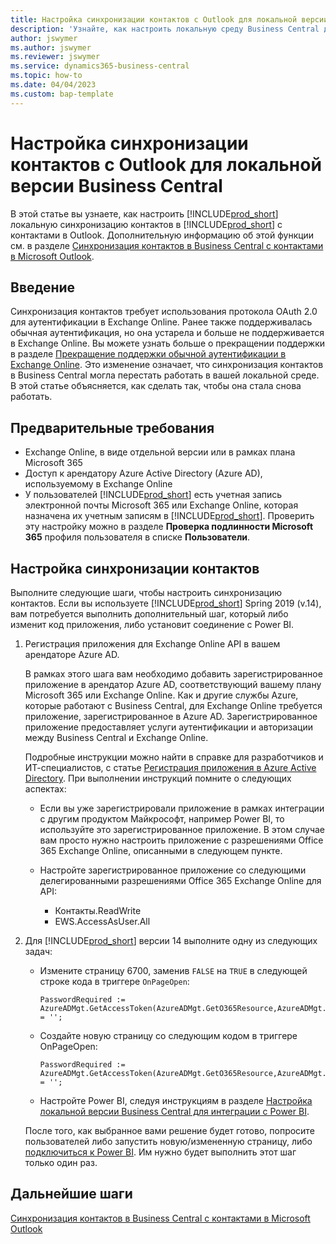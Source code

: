 ```yaml
---
title: Настройка синхронизации контактов с Outlook для локальной версии Business Central
description: 'Узнайте, как настроить локальную среду Business Central для синхронизации контактов в Business Central и Outlook.'
author: jswymer
ms.author: jswymer
ms.reviewer: jswymer
ms.service: dynamics365-business-central
ms.topic: how-to
ms.date: 04/04/2023
ms.custom: bap-template
---
```


# <a name="set-up-contact-sync-with-outlook-for-business-central-on-premises"></a><a name="set-up-contact-sync-with-outlook-for-business-central-on-premises"></a><a name="set-up-contact-sync-with-outlook-for-business-central-on-premises"></a>Настройка синхронизации контактов с Outlook для локальной версии Business Central

В этой статье вы узнаете, как настроить [!INCLUDE[prod_short](includes/prod_short.md)] локальную синхронизацию контактов в [!INCLUDE[prod_short](includes/prod_short.md)] с контактами в Outlook. Дополнительную информацию об этой функции см. в разделе [Синхронизация контактов в Business Central с контактами в Microsoft Outlook](admin-synchronize-outlook-contacts.md).

## <a name="introduction"></a><a name="introduction"></a><a name="introduction"></a>Введение

Синхронизация контактов требует использования протокола OAuth 2.0 для аутентификации в Exchange Online. Ранее также поддерживалась обычная аутентификация, но она устарела и больше не поддерживается в Exchange Online. Вы можете узнать больше о прекращении поддержки в разделе [Прекращение поддержки обычной аутентификации в Exchange Online](/exchange/clients-and-mobile-in-exchange-online/deprecation-of-basic-authentication-exchange-online). Это изменение означает, что синхронизация контактов в Business Central могла перестать работать в вашей локальной среде. В этой статье объясняется, как сделать так, чтобы она стала снова работать.

## <a name="prerequisites"></a><a name="prerequisites"></a><a name="prerequisites"></a>Предварительные требования

- Exchange Online, в виде отдельной версии или в рамках плана Microsoft 365  
- Доступ к арендатору Azure Active Directory (Azure AD), используемому в Exchange Online
- У пользователей [!INCLUDE[prod_short](includes/prod_short.md)] есть учетная запись электронной почты Microsoft 365 или Exchange Online, которая назначена их учетным записям в [!INCLUDE[prod_short](includes/prod_short.md)]. Проверить эту настройку можно в разделе **Проверка подлинности Microsoft 365** профиля пользователя в списке **Пользователи**. 

## <a name="set-up-contact-sync"></a><a name="set-up-contact-sync"></a><a name="set-up-contact-sync"></a>Настройка синхронизации контактов

Выполните следующие шаги, чтобы настроить синхронизацию контактов. Если вы используете [!INCLUDE[prod_short](includes/prod_short.md)] Spring 2019 (v.14), вам потребуется выполнить дополнительный шаг, который либо изменит код приложения, либо установит соединение с Power BI.

1. <a name="registerapp"></a>Регистрация приложения для Exchange Online API в вашем арендаторе Azure AD.

   В рамках этого шага вам необходимо добавить зарегистрированное приложение в арендатор Azure AD, соответствующий вашему плану Microsoft 365 или Exchange Online. Как и другие службы Azure, которые работают с Business Central, для Exchange Online требуется приложение, зарегистрированное в Azure AD. Зарегистрированное приложение предоставляет услуги аутентификации и авторизации между Business Central и Exchange Online.

   Подробные инструкции можно найти в справке для разработчиков и ИТ-специалистов, с статье [Регистрация приложения в Azure Active Directory](/dynamics365/business-central/dev-itpro/administration/register-app-azure#register-an-application-in-azure-active-directory). При выполнении инструкций помните о следующих аспектах:

   - Если вы уже зарегистрировали приложение в рамках интеграции с другим продуктом Майкрософт, например Power BI, то используйте это зарегистрированное приложение. В этом случае вам просто нужно настроить приложение с разрешениями Office 365 Exchange Online, описанными в следующем пункте.

   - Настройте зарегистрированное приложение со следующими делегированными разрешениями Office 365 Exchange Online для API:

     - Контакты.ReadWrite
     - EWS.AccessAsUser.All

2. Для [!INCLUDE[prod_short](includes/prod_short.md)] версии 14 выполните одну из следующих задач:

   - Измените страницу 6700, заменив `FALSE` на `TRUE` в следующей строке кода в триггере `OnPageOpen`:

     ```
     PasswordRequired := AzureADMgt.GetAccessToken(AzureADMgt.GetO365Resource,AzureADMgt.GetO365ResourceName,TRUE) = '';
     ```

   - Создайте новую страницу со следующим кодом в триггере OnPageOpen:

     ```
     PasswordRequired := AzureADMgt.GetAccessToken(AzureADMgt.GetO365Resource,AzureADMgt.GetO365ResourceName,TRUE) = '';
     ```

   - Настройте Power BI, следуя инструкциям в разделе [Настройка локальной версии Business Central для интеграции с Power BI](admin-powerbi-setup.md#setup).

   После того, как выбранное вами решение будет готово, попросите пользователей либо запустить новую/измененную страницу, либо [подключиться к Power BI](across-working-with-powerbi.md#connect). Им нужно будет выполнить этот шаг только один раз.

## <a name="next-steps"></a><a name="next-steps"></a><a name="next-steps"></a>Дальнейшие шаги

[Синхронизация контактов в Business Central с контактами в Microsoft Outlook](admin-synchronize-outlook-contacts.md)  
